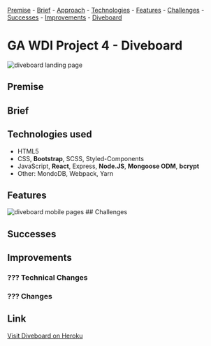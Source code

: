 [Premise](#premise "premise") - [Brief](#brief "brief") - [Approach](#approach "approach") - [Technologies](#technologies-used "technologies") - [Features](#features "features") - [Challenges](#challenges "challenges") - [Successes](#successes "successes") - [Improvements](#improvements "improvements") - [Diveboard](https://dive-board.herokuapp.com/ "Diveboard")
# GA WDI Project 4 - Diveboard
<img src="https://i.imgur.com/dIWTVDp.jpg" alt="diveboard landing page">

## Premise

## Brief

## Technologies used
* HTML5
* CSS, **Bootstrap**, SCSS, Styled-Components
* JavaScript, **React**, Express, **Node.JS**, **Mongoose ODM**, **bcrypt**
* Other: MondoDB, Webpack, Yarn

## Features

<img src="https://i.imgur.com/QkM0jnM.png" alt="diveboard mobile pages">
## Challenges

## Successes

## Improvements

### ??? Technical Changes

### ??? Changes

## Link ##
[Visit Diveboard on Heroku](https://dive-board.herokuapp.com/ "Diveboard")

